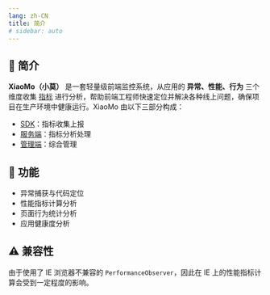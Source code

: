 ```yaml
---
lang: zh-CN
title: 简介
# sidebar: auto
---
```


## 🌈 简介

**XiaoMo（小莫）** 是一套轻量级前端监控系统，从应用的 **异常、性能、行为** 三个维度收集 [指标](/xiaomo/monitor/) 进行分析，帮助前端工程师快速定位并解决各种线上问题，确保项目在生产环境中健康运行。XiaoMo 由以下三部分构成：

- [SDK](/xiaomo/sdk/)：指标收集上报
- [服务端](/xiaomo/server/)：指标分析处理
- [管理端](/xiaomo/viewAdmin/)：综合管理

## 🚀 功能

- 异常捕获与代码定位
- 性能指标计算分析
- 页面行为统计分析
- 应用健康度分析

## ⚠️ 兼容性

由于使用了 IE 浏览器不兼容的 `PerformanceObserver`，因此在 IE 上的性能指标计算会受到一定程度的影响。
